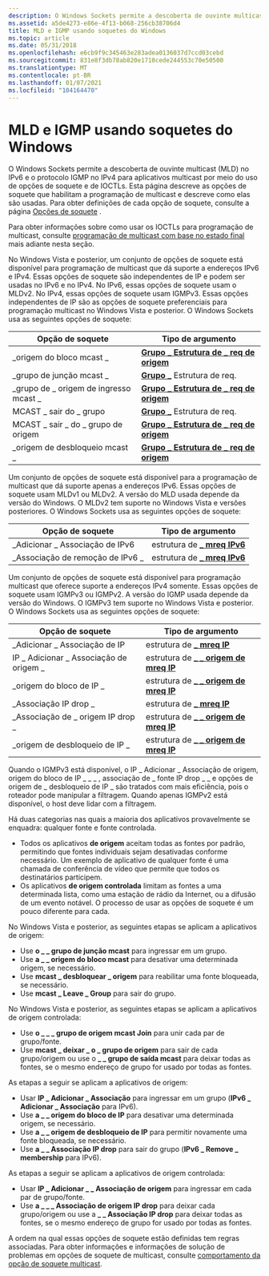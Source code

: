 ```yaml
---
description: O Windows Sockets permite a descoberta de ouvinte multicast (MLD) no IPv6 e o protocolo IGMP no IPv4 para aplicativos multicast por meio do uso de opções de soquete e de IOCTLs.
ms.assetid: a5de4273-e86e-4f13-b068-256cb38706d4
title: MLD e IGMP usando soquetes do Windows
ms.topic: article
ms.date: 05/31/2018
ms.openlocfilehash: e6cb9f9c345463e283adea0136037d7ccd03cebd
ms.sourcegitcommit: 831e8f3db78ab820e1710cede244553c70e50500
ms.translationtype: MT
ms.contentlocale: pt-BR
ms.lasthandoff: 01/07/2021
ms.locfileid: "104164470"
---
```

# <a name="mld-and-igmp-using-windows-sockets"></a>MLD e IGMP usando soquetes do Windows

O Windows Sockets permite a descoberta de ouvinte multicast (MLD) no IPv6 e o protocolo IGMP no IPv4 para aplicativos multicast por meio do uso de opções de soquete e de IOCTLs. Esta página descreve as opções de soquete que habilitam a programação de multicast e descreve como elas são usadas. Para obter definições de cada opção de soquete, consulte a página [Opções de soquete](socket-options.md) .

Para obter informações sobre como usar os IOCTLs para programação de multicast, consulte [programação de multicast com base no estado final](final-state-based-multicast-programming.md) mais adiante nesta seção.

No Windows Vista e posterior, um conjunto de opções de soquete está disponível para programação de multicast que dá suporte a endereços IPv6 e IPv4. Essas opções de soquete são independentes de IP e podem ser usadas no IPv6 e no IPv4. No IPv6, essas opções de soquete usam o MLDv2. No IPv4, essas opções de soquete usam IGMPv3. Essas opções independentes de IP são as opções de soquete preferenciais para programação multicast no Windows Vista e posterior. O Windows Sockets usa as seguintes opções de soquete: 

| Opção de soquete               | Tipo de argumento                                            |
|-----------------------------|----------------------------------------------------------|
| \_origem do bloco mcast \_        | [**Grupo \_ Estrutura de \_ req de origem**](/windows/desktop/api/Ws2ipdef/ns-ws2ipdef-group_source_req) |
| \_grupo de junção mcast \_          | [**Grupo \_**](/windows/desktop/api/Ws2ipdef/ns-ws2ipdef-group_req) Estrutura de req.                |
| \_grupo de \_ origem de ingresso mcast \_  | [**Grupo \_ Estrutura de \_ req de origem**](/windows/desktop/api/Ws2ipdef/ns-ws2ipdef-group_source_req) |
| MCAST \_ sair do \_ grupo         | [**Grupo \_**](/windows/desktop/api/Ws2ipdef/ns-ws2ipdef-group_req) Estrutura de req.                |
| MCAST \_ sair \_ do \_ grupo de origem | [**Grupo \_ Estrutura de \_ req de origem**](/windows/desktop/api/Ws2ipdef/ns-ws2ipdef-group_source_req) |
| \_origem de desbloqueio mcast \_      | [**Grupo \_ Estrutura de \_ req de origem**](/windows/desktop/api/Ws2ipdef/ns-ws2ipdef-group_source_req) |



 

Um conjunto de opções de soquete está disponível para a programação de multicast que dá suporte apenas a endereços IPv6. Essas opções de soquete usam MLDv1 ou MLDv2. A versão do MLD usada depende da versão do Windows. O MLDv2 tem suporte no Windows Vista e versões posteriores. O Windows Sockets usa as seguintes opções de soquete: 

| Opção de soquete          | Tipo de argumento                             |
|------------------------|-------------------------------------------|
| \_Adicionar \_ Associação de IPv6  | estrutura de [**\_ mreq IPv6**](/windows/desktop/api/Ws2ipdef/ns-ws2ipdef-ipv6_mreq) |
| \_Associação de remoção de IPv6 \_ | estrutura de [**\_ mreq IPv6**](/windows/desktop/api/Ws2ipdef/ns-ws2ipdef-ipv6_mreq) |



 

Um conjunto de opções de soquete está disponível para programação multicast que oferece suporte a endereços IPv4 somente. Essas opções de soquete usam IGMPv3 ou IGMPv2. A versão do IGMP usada depende da versão do Windows. O IGMPv3 tem suporte no Windows Vista e posterior. O Windows Sockets usa as seguintes opções de soquete:

| Opção de soquete                | Tipo de argumento                                        |
|------------------------------|------------------------------------------------------|
| \_Adicionar \_ Associação de IP          | estrutura de [**\_ mreq IP**](/windows/desktop/api/Ws2ipdef/ns-ws2ipdef-ip_mreq)                |
| IP \_ Adicionar \_ Associação de origem \_  | estrutura de [**\_ \_ origem de mreq IP**](/windows/desktop/api/Ws2ipdef/ns-ws2ipdef-ip_mreq_source) |
| \_origem do bloco de IP \_            | estrutura de [**\_ \_ origem de mreq IP**](/windows/desktop/api/Ws2ipdef/ns-ws2ipdef-ip_mreq_source) |
| \_Associação IP drop \_         | estrutura de [**\_ mreq IP**](/windows/desktop/api/Ws2ipdef/ns-ws2ipdef-ip_mreq)                |
| \_Associação de \_ origem IP drop \_ | estrutura de [**\_ \_ origem de mreq IP**](/windows/desktop/api/Ws2ipdef/ns-ws2ipdef-ip_mreq_source) |
| \_origem de desbloqueio de IP \_          | estrutura de [**\_ \_ origem de mreq IP**](/windows/desktop/api/Ws2ipdef/ns-ws2ipdef-ip_mreq_source) |



 

Quando o IGMPv3 está disponível, o IP \_ Adicionar \_ Associação de origem, origem do bloco de IP \_ \_ \_ , associação de \_ fonte IP drop \_ \_ e opções de origem de \_ desbloqueio de IP \_ são tratados com mais eficiência, pois o roteador pode manipular a filtragem. Quando apenas IGMPv2 está disponível, o host deve lidar com a filtragem.

Há duas categorias nas quais a maioria dos aplicativos provavelmente se enquadra: qualquer fonte e fonte controlada.

-   Todos os aplicativos **de origem** aceitam todas as fontes por padrão, permitindo que fontes individuais sejam desativadas conforme necessário. Um exemplo de aplicativo de qualquer fonte é uma chamada de conferência de vídeo que permite que todos os destinatários participem.
-   Os aplicativos **de origem controlada** limitam as fontes a uma determinada lista, como uma estação de rádio da Internet, ou a difusão de um evento notável. O processo de usar as opções de soquete é um pouco diferente para cada.

No Windows Vista e posterior, as seguintes etapas se aplicam a aplicativos de origem:

- Use **o \_ \_ grupo de junção mcast** para ingressar em um grupo.  
- Use **a \_ \_ origem do bloco mcast** para desativar uma determinada origem, se necessário.  
- Use **mcast \_ desbloquear \_ origem** para reabilitar uma fonte bloqueada, se necessário.  
- Use **mcast \_ Leave \_ Group** para sair do grupo.  

No Windows Vista e posterior, as seguintes etapas se aplicam a aplicativos de origem controlada:

- Use **o \_ \_ \_ grupo de origem mcast Join** para unir cada par de grupo/fonte.  
- Use **mcast \_ deixar \_ o \_ grupo de origem** para sair de cada grupo/origem ou use o **\_ \_ grupo de saída mcast** para deixar todas as fontes, se o mesmo endereço de grupo for usado por todas as fontes.  

As etapas a seguir se aplicam a aplicativos de origem:

- Usar **IP \_ Adicionar \_ Associação** para ingressar em um grupo (**IPv6 \_ Adicionar \_ Associação** para IPv6).  
- Use **a \_ \_ origem do bloco de IP** para desativar uma determinada origem, se necessário.  
- Use **a \_ \_ origem de desbloqueio de IP** para permitir novamente uma fonte bloqueada, se necessário.  
- Use **a \_ \_ Associação IP drop** para sair do grupo (**IPv6 \_ Remove \_ membership** para IPv6).  

As etapas a seguir se aplicam a aplicativos de origem controlada:

- Usar **IP \_ Adicionar \_ \_ Associação de origem** para ingressar em cada par de grupo/fonte.  
- Use **a \_ \_ \_ Associação de origem IP drop** para deixar cada grupo/origem ou use a **\_ \_ Associação IP drop** para deixar todas as fontes, se o mesmo endereço de grupo for usado por todas as fontes.  

A ordem na qual essas opções de soquete estão definidas tem regras associadas. Para obter informações e informações de solução de problemas em opções de soquete de multicast, consulte [comportamento da opção de soquete multicast](multicast-socket-option-behavior.md).
